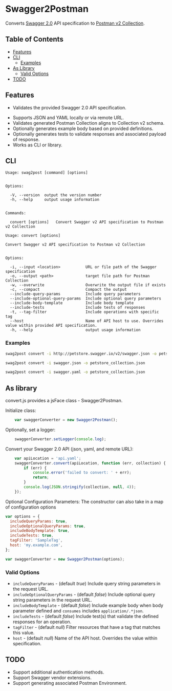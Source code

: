 # Swagger2Postman

Converts [Swagger 2.0](https://swagger.io/specification/) API specification to [Postman v2 Collection](https://schema.getpostman.com/json/collection/v2.0.0/docs/index.html).

## Table of Contents

- [Features](#features)
- [CLI](#cli)
    * [Examples](#examples)
- [As Library](#as-library)
    * [Valid Options](#valid-options)
- [TODO](#todo)


## Features

- Validates the provided Swagger 2.0 API specification.
* Supports JSON and YAML locally or via remote URL.
* Validates generated Postman Collection aligns to Collection v2 schema.
* Optionally generates example body based on provided definitions.
* Optionally generates tests to validate responses and associated payload of response.
* Works as CLI or library.


## CLI

```
Usage: swag2post [command] [options]


Options:

  -V, --version  output the version number
  -h, --help     output usage information


Commands:

  convert [options]   Convert Swagger v2 API specification to Postman v2 Collection
```

```
Usage: convert [options]

Convert Swagger v2 API specification to Postman v2 Collection


Options:

  -i, --input <location>           URL or file path of the Swagger specification
  -o, --output <path>              target file path for Postman Collection
  -w, --overwrite                  Overwrite the output file if exists
  -c, --compact                    Compact the output
  --include-query-params           Include query parameters
  --include-optional-query-params  Include optional query parameters
  --include-body-template          Include body template
  --include-tests                  Include tests of responses
  -t, --tag-filter                 Include operations with specific tag
  --host                           Name of API host to use. Overrides value within provided API specification.
  -h, --help                       output usage information
```

### Examples

```bash
swag2post convert -i http://petstore.swagger.io/v2/swagger.json -o petstore_collection.json --include-optional-query-params --include-body-template --include-tests
```

```bash
swag2post convert -i swagger.json -o petstore_collection.json
```

```bash
swag2post convert -i swagger.yaml -o petstore_collection.json
```


## As library

convert.js provides a jsFace class - Swagger2Postman.

Initialize class:

```javascript
    var swaggerConverter = new Swagger2Postman();
```

Optionally, set a logger:

```javascript
    swaggerConverter.setLogger(console.log);
```

Convert your Swagger 2.0 API (json, yaml, and remote URL):

```javascript
    var apiLocation = 'api.yaml';
    swaggerConverter.convert(apiLocation, function (err, collection) {
        if (err) {
            console.error('failed to convert: ' + err);
            return;
        }
        console.log(JSON.stringify(collection, null, 4));
    });
```

Optional Configuration Parameters:
The constructor can also take in a map of configuration options

```javascript
var options = {
  includeQueryParams: true,
  includeOptionalQueryParams: true,
  includeBodyTemplate: true,
  includeTests: true,
  tagFilter: 'SampleTag',
  host: 'my.example.com',
};

var swaggerConverter = new Swagger2Postman(options);
```

### Valid Options

* `includeQueryParams` - (default *true*) Include query string parameters in the request URL.
* `includeOptionalQueryParams` - (default *false*) Include optional query string parameters in the request URL.
* `includeBodyTemplate` - (default *false*) Include example body when body parameter defined and `consumes` includes `application/.*json`.
* `includeTests` - (default *false*) Include test(s) that validate the defined responses for an operation.
* `tagFilter` - (default *null*) Filter resources that have a tag that matches this value.
* `host` - (default *null*) Name of the API host. Overrides the value within specification.


## TODO

* Support additional authentication methods.
* Support Swagger vendor extensions.
* Support generating associated Postman Environment.
